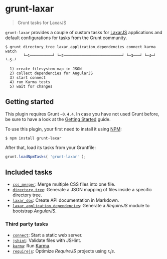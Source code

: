 # grunt-laxar

> Grunt tasks for LaxarJS

`grunt-laxar` provides a couple of custom tasks for [LaxarJS](http://laxarjs.org) applications
and default configurations for tasks from the Grunt community.

```console
$ grunt directory_tree laxar_application_dependencies connect karma watch
        └─1──────────┘ └─2──────────────────────────┘ └─3───┘ └─4─┘ └─5─┘

  1) create filesystem map in JSON
  2) collect dependencies for AngularJS
  3) start connect
  4) run Karma tests
  5) wait for changes
```

## Getting started

This plugin requires Grunt `~0.4.4`. In case you have not used Grunt before, be
sure to have a look at the [Getting Started](http://gruntjs.com/getting-started)
guide.

To use this plugin, your first need to install it using [NPM](https://npmjs.org):

```console
$ npm install grunt-laxar
```

After that, load its tasks from your Gruntfile:

```js
grunt.loadNpmTasks( 'grunt-laxar' );
```

## Included tasks

- [`css_merger`](docs/tasks/css_merger.md):
  Merge multiple CSS files into one file.
- [`directory_tree`](docs/tasks/directory_tree.md):
  Generate a JSON mapping of files inside a specific directory tree.
- [`laxar_dox`](docs/tasks/laxar_dox.md):
  Create API documentation in Markdown.
- [`laxar_application_dependencies`](docs/tasks/laxar_application_dependencies.md):
  Generate a *RequireJS* module to bootstrap *AngularJS*.

### Third party tasks

- [`connect`](http://github.com/gruntjs/grunt-contrib-connect):
  Start a static web server.
- [`jshint`](http://github.com/gruntjs/grunt-contrib-jshint):
  Validate files with JSHint.
- [`karma`](http://github.com/karma-runner/grunt-karma):
  Run [Karma](http://karma-runner.github.io/0.12/index.html).
- [`requirejs`](http://github.com/gruntjs/grunt-contrib-requirejs):
  Optimize *RequireJS* projects using *r.js*.
